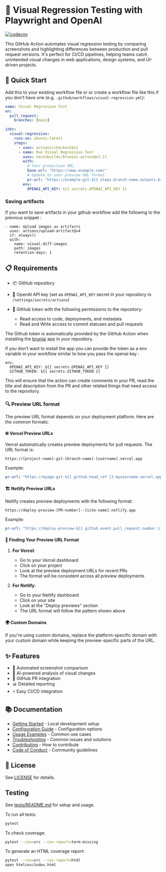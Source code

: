 # 🎨 Visual Regression Testing with Playwright and OpenAI

[![codecov](https://codecov.io/gh/nevinbuilds/bruniai-action/graph/badge.svg?token=83PQIAM92U)](https://codecov.io/gh/nevinbuilds/bruniai-action)

This GitHub Action automates visual regression testing by comparing screenshots and highlighting differences between production and pull request versions. It's perfect for CI/CD pipelines, helping teams catch unintended visual changes in web applications, design systems, and UI-driven projects.

## 🚀 Quick Start

Add this to your existing workflow file or or create a workflow file like this if you don't have one (e.g. `.github/workflows/visual-regression.yml`):

```yaml
name: Visual Regression Test
on:
  pull_request:
    branches: [main]

jobs:
  visual-regression:
    runs-on: ubuntu-latest
    steps:
      - uses: actions/checkout@v2
      - name: Run Visual Regression Test
        uses: nevinbuilds/bruniai-action@v1.11
        with:
          # Your production URL.
          base-url: "https://www.example.com/"
          # Update to your preview URL format.
          pr-url: "https://example-git-${{ steps.branch-name.outputs.branch_name }}-{{github.actor}}.vercel.app"
        env:
          OPENAI_API_KEY: ${{ secrets.OPENAI_API_KEY }}
```

### Saving artifacts

If you want to save artifacts in your github workflow add the following to the previous snippet :

```
- name: Upload images as artifacts
  uses: actions/upload-artifact@v4
  if: always()
  with:
    name: visual-diff-images
    path: images
    retention-days: 1
```

## 📋 Requirements

- 📦 GitHub repository
- 🔑 OpenAI API key (set as `OPENAI_API_KEY` secret in your repository in `/settings/secrets/actions`)
- 🔐 GitHub token with the following permissions to the repository:

  - Read access to code, deployments, and metadata
  - Read and Write access to commit statuses and pull requests

The Github token is automatically provided by the GitHub Action when installing the [bruniai](https://github.com/apps/bruniai) app in your repository.

If you don't want to install the app you can provide the token as a env variable in your workflow similar to how you pass the openai key :

```
env:
  OPENAI_API_KEY: ${{ secrets.OPENAI_API_KEY }}
  GITHUB_TOKEN: ${{ secrets.GITHUB_TOKEN }}
```

This will ensure that the action can create comments in your PR, read the title and description from the PR and other related things that need access to the repository.

### 🔍 Preview URL format

The preview URL format depends on your deployment platform. Here are the common formats:

#### 🌐 Vercel Preview URLs

Vercel automatically creates preview deployments for pull requests. The URL format is:

```
https://[project-name]-git-[branch-name]-[username].vercel.app
```

Example:

```yaml
pr-url: "https://myapp-git-${{ github.head_ref }}-myusername.vercel.app"
```

#### 🏗️ Netlify Preview URLs

Netlify creates preview deployments with the following format:

```
https://deploy-preview-[PR-number]--[site-name].netlify.app
```

Example:

```yaml
pr-url: "https://deploy-preview-${{ github.event.pull_request.number }}--myapp.netlify.app"
```

#### 🔎 Finding Your Preview URL Format

1. **For Vercel**:

   - Go to your Vercel dashboard
   - Click on your project
   - Look at the preview deployment URLs for recent PRs
   - The format will be consistent across all preview deployments

2. **For Netlify**:
   - Go to your Netlify dashboard
   - Click on your site
   - Look at the "Deploy previews" section
   - The URL format will follow the pattern shown above

#### 🌍 Custom Domains

If you're using custom domains, replace the platform-specific domain with your custom domain while keeping the preview-specific parts of the URL.

## ✨ Features

- 📸 Automated screenshot comparison
- 🤖 AI-powered analysis of visual changes
- 🔄 GitHub PR integration
- 📊 Detailed reporting
- ⚡ Easy CI/CD integration

## 📚 Documentation

- [Getting Started](docs/getting-started.md) - Local development setup
- [Configuration Guide](docs/configuration.md) - Configuration options
- [Usage Examples](docs/usage-examples.md) - Common use cases
- [Troubleshooting](docs/troubleshooting.md) - Common issues and solutions
- [Contributing](docs/contributing.md) - How to contribute
- [Code of Conduct](CODE_OF_CONDUCT.md) - Community guidelines

## 📄 License

See [LICENSE](LICENSE) for details.

## Testing

See [tests/README.md](tests/README.md) for setup and usage.

To run all tests:

```bash
pytest
```

To check coverage:

```bash
pytest --cov=src --cov-report=term-missing
```

To generate an HTML coverage report:

```bash
pytest --cov=src --cov-report=html
open htmlcov/index.html
```
